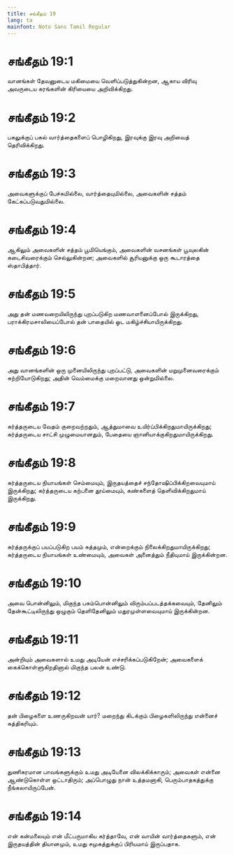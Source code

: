 ```yaml
---
title: சங்கீதம் 19
lang: ta
mainfont: Noto Sans Tamil Regular
---
```


# சங்கீதம் 19:1

வானங்கள் தேவனுடைய மகிமையை வெளிப்படுத்துகின்றன, ஆகாய விரிவு அவருடைய கரங்களின் கிரியையை அறிவிக்கிறது.

# சங்கீதம் 19:2

பகலுக்குப் பகல் வார்த்தைகளைப் பொழிகிறது, இரவுக்கு இரவு அறிவைத் தெரிவிக்கிறது.

# சங்கீதம் 19:3

அவைகளுக்குப் பேச்சுமில்லை, வார்த்தையுமில்லை, அவைகளின் சத்தம் கேட்கப்படுவதுமில்லை.

# சங்கீதம் 19:4

ஆகிலும் அவைகளின் சத்தம் பூமியெங்கும், அவைகளின் வசனங்கள் பூவுலகின் கடைசிவரைக்கும் செல்லுகின்றன; அவைகளில் சூரியனுக்கு ஒரு கூடாரத்தை ஸ்தாபித்தார்.

# சங்கீதம் 19:5

அது தன் மணவறையிலிருந்து புறப்படுகிற மணவாளனைப்போல் இருக்கிறது, பராக்கிரமசாலியைப்போல் தன் பாதையில் ஓட மகிழ்ச்சியாயிருக்கிறது.

# சங்கீதம் 19:6

அது வானங்களின் ஒரு முனையிலிருந்து புறப்பட்டு, அவைகளின் மறுமுனைவரைக்கும் சுற்றியோடுகிறது; அதின் வெம்மைக்கு மறைவானது ஒன்றுமில்லை.

# சங்கீதம் 19:7

கர்த்தருடைய வேதம் குறைவற்றதும், ஆத்துமாவை உயிர்ப்பிக்கிறதுமாயிருக்கிறது; கர்த்தருடைய சாட்சி முழுமையானதும், பேதையை ஞானியாக்குகிறதுமாயிருக்கிறது.

# சங்கீதம் 19:8

கர்த்தருடைய நியாயங்கள் செம்மையும், இருதயத்தைச் சந்தோஷிப்பிக்கிறவையுமாய் இருக்கிறது; கர்த்தருடைய கற்பனை தூய்மையும், கண்களைத் தெளிவிக்கிறதுமாய் இருக்கிறது.

# சங்கீதம் 19:9

கர்த்தருக்குப் பயப்படுகிற பயம் சுத்தமும், என்றைக்கும் நிலைக்கிறதுமாயிருக்கிறது; கர்த்தருடைய நியாயங்கள் உண்மையும், அவைகள் அனைத்தும் நீதியுமாய் இருக்கின்றன.

# சங்கீதம் 19:10

அவை பொன்னிலும், மிகுந்த பசும்பொன்னிலும் விரும்பப்படத்தக்கவையும், தேனிலும் தேன்கூட்டிலிருந்து ஒழுகும் தெளிதேனிலும் மதுரமுள்ளவையுமாய் இருக்கின்றன.

# சங்கீதம் 19:11

அன்றியும் அவைகளால் உமது அடியேன் எச்சரிக்கப்படுகிறேன்; அவைகளைக் கைக்கொள்ளுகிறதினால் மிகுந்த பலன் உண்டு.

# சங்கீதம் 19:12

தன் பிழைகளை உணருகிறவன் யார்? மறைந்து கிடக்கும் பிழைகளிலிருந்து என்னைச் சுத்திகரியும்.

# சங்கீதம் 19:13

துணிகரமான பாவங்களுக்கும் உமது அடியேனை விலக்கிக்காரும்; அவைகள் என்னை ஆண்டுகொள்ள ஒட்டாதிரும்; அப்பொழுது நான் உத்தமனாகி, பெரும்பாதகத்துக்கு நீங்கலாயிருப்பேன்.

# சங்கீதம் 19:14

என் கன்மலையும் என் மீட்பருமாகிய கர்த்தாவே, என் வாயின் வார்த்தைகளும், என் இருதயத்தின் தியானமும், உமது சமுகத்துக்குப் பிரியமாய் இருப்பதாக.

